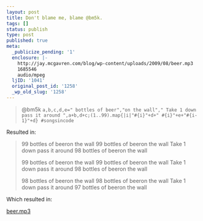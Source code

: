 ```yaml
---
layout: post
title: Don't blame me, blame @bm5k.
tags: []
status: publish
type: post
published: true
meta:
  _publicize_pending: '1'
  enclosure: |-
    http://jay.mcgavren.com/blog/wp-content/uploads/2009/08/beer.mp3
    1685546
    audio/mpeg
  ljID: '1041'
  original_post_id: '1258'
  _wp_old_slug: '1258'
---
```

> @bm5k `a,b,c,d,e=" bottles of beer","on the wall"," Take 1 down pass it around ",a+b,d+c;(1..99).map{|i|"#{i}"+d+" #{i}"+e+"#{i-1}"+d} #songsincode`

Resulted in:

> 99 bottles of beeron the wall 99 bottles of beeron the wall Take 1 down pass it around 98 bottles of beeron the wall
> 
> 99 bottles of beeron the wall 99 bottles of beeron the wall Take 1 down pass it around 98 bottles of beeron the wall
> 
> 98 bottles of beeron the wall 98 bottles of beeron the wall Take 1 down pass it around 97 bottles of beeron the wall

Which resulted in:

<a href='http://jay.mcgavren.com/blog/wp-content/uploads/2009/08/beer.mp3' title='beer.mp3'>beer.mp3</a>
